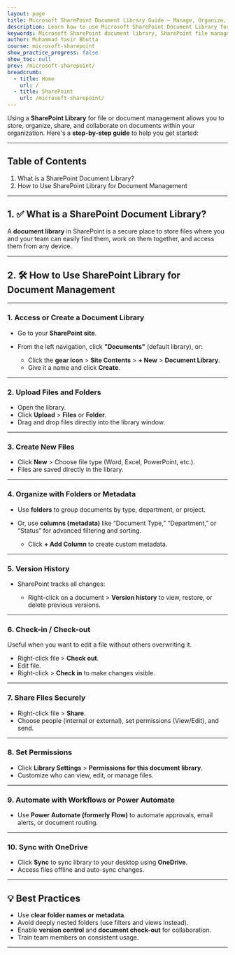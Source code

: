 ```yaml
---
layout: page
title: Microsoft SharePoint Document Library Guide – Manage, Organize, and Collaborate on Files  
description: Learn how to use Microsoft SharePoint Document Library for efficient document management, team collaboration, and workflow automation. Discover step-by-step instructions, best practices, and tips to organize, share, and secure files in SharePoint. Perfect for beginners, students, and professionals.  
keywords: Microsoft SharePoint document library, SharePoint file management, SharePoint collaboration, SharePoint tutorials, SharePoint best practices, SharePoint organize files, SharePoint workflow, SharePoint for beginners, SharePoint document sharing,
author: Muhammad Yasir Bhutta
course: microsoft-sharepoint
show_practice_progress: false
show_toc: null
prev: /microsoft-sharepoint/
breadcrumb:
  - title: Home
    url: /
  - title: SharePoint
    url: /microsoft-sharepoint/
---
```


Using a **SharePoint Library** for file or document management allows you to store, organize, share, and collaborate on documents within your organization. Here's a **step-by-step guide** to help you get started:

---

## Table of Contents

1. What is a SharePoint Document Library?
2. How to Use SharePoint Library for Document Management
   
---

## 1. ✅ What is a SharePoint Document Library?

A **document library** in SharePoint is a secure place to store files where you and your team can easily find them, work on them together, and access them from any device.

---

## 2. 🛠️ How to Use SharePoint Library for Document Management

---

### 1. **Access or Create a Document Library**

* Go to your **SharePoint site**.
* From the left navigation, click **"Documents"** (default library), or:

  * Click the **gear icon** > **Site Contents** > **+ New** > **Document Library**.
  * Give it a name and click **Create**.

---

### 2. **Upload Files and Folders**

* Open the library.
* Click **Upload** > **Files** or **Folder**.
* Drag and drop files directly into the library window.

---

### 3. **Create New Files**

* Click **New** > Choose file type (Word, Excel, PowerPoint, etc.).
* Files are saved directly in the library.

---

### 4. **Organize with Folders or Metadata**

* Use **folders** to group documents by type, department, or project.
* Or, use **columns (metadata)** like “Document Type,” “Department,” or “Status” for advanced filtering and sorting.

  * Click **+ Add Column** to create custom metadata.

---

### 5. **Version History**

* SharePoint tracks all changes:

  * Right-click on a document > **Version history** to view, restore, or delete previous versions.

---

### 6. **Check-in / Check-out**

Useful when you want to edit a file without others overwriting it.

* Right-click file > **Check out**.
* Edit file.
* Right-click > **Check in** to make changes visible.

---

### 7. **Share Files Securely**

* Right-click file > **Share**.
* Choose people (internal or external), set permissions (View/Edit), and send.

---

### 8. **Set Permissions**

* Click **Library Settings** > **Permissions for this document library**.
* Customize who can view, edit, or manage files.

---

### 9. **Automate with Workflows or Power Automate**

* Use **Power Automate (formerly Flow)** to automate approvals, email alerts, or document routing.

---

### 10. **Sync with OneDrive**

* Click **Sync** to sync library to your desktop using **OneDrive**.
* Access files offline and auto-sync changes.

---

## 💡 Best Practices

* Use **clear folder names or metadata**.
* Avoid deeply nested folders (use filters and views instead).
* Enable **version control** and **document check-out** for collaboration.
* Train team members on consistent usage.

---

